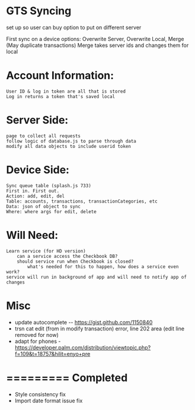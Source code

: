 GTS Syncing
===========

set up so user can buy option to put on different server

First sync on a device options: Overwrite Server, Overwrite Local, Merge (May duplicate transactions)
	Merge takes server ids and changes them for local

# Account Information:
	User ID & log in token are all that is stored
	Log in returns a token that's saved local

# Server Side:
	page to collect all requests
	follow logic of database.js to parse through data
	modify all data objects to include userid token

# Device Side:
	Sync queue table (splash.js 733)
	First in. First out.
	Action: add, edit, del
	Table: accounts, transactions, transactionCategories, etc
	Data: json of object to sync
	Where: where args for edit, delete

# Will Need:
	Learn service (for HD version)
		can a service access the Checkbook DB?
		should service run when Checkbook is closed?
			what's needed for this to happen, how does a service even work?
	service will run in background of app and will need to notify app of changes

Misc
====
* update autocomplete -- https://gist.github.com/1150840
* trsn cat edit (from in modify transaction) error, line 202 area (edit line removed for now)
* adapt for phones - https://developer.palm.com/distribution/viewtopic.php?f=109&t=18757&hilit=enyo+pre

=========
Completed
=========
* Style consistency fix
* Import date format issue fix